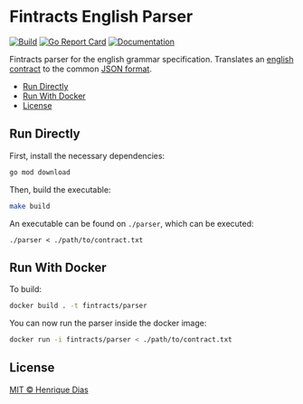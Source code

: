 # Fintracts English Parser

[![Build](https://img.shields.io/github/workflow/status/hacdias/fintracts/ci?style=flat-square)](https://github.com/hacdias/fintracts/actions/workflows/ci.yaml)
[![Go Report Card](https://goreportcard.com/badge/github.com/hacdias/fintracts/parser?style=flat-square)](https://goreportcard.com/report/github.com/hacdias/fintracts/parser)
[![Documentation](https://img.shields.io/badge/godoc-reference-blue.svg?style=flat-square)](https://pkg.go.dev/github.com/hacdias/fintracts/parser)

Fintracts parser for the english grammar specification. Translates an [english contract](./SPECIFICATION.md) to the common [JSON format](../SPECIFICATION.md).

- [Run Directly](#run-directly)
- [Run With Docker](#run-with-docker)
- [License](#license)

## Run Directly

First, install the necessary dependencies:

```bash
go mod download
```

Then, build the executable:

```bash
make build
```

An executable can be found on `./parser`, which can be executed:

```
./parser < ./path/to/contract.txt
```

## Run With Docker

To build:

```bash
docker build . -t fintracts/parser
```

You can now run the parser inside the docker image:

```bash
docker run -i fintracts/parser < ./path/to/contract.txt
```

## License

[MIT © Henrique Dias](../LICENSE)
